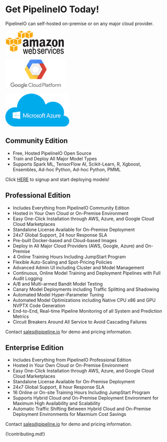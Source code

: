 # Get PipelineIO Today!
PipelineIO can self-hosted on-premise or on any major cloud provider.

![AWS](/img/aws-logo-185x73.png)

![Google Cloud Platform](/img/gce-logo-190x90.png)

![Azure](/img/azure-logo-200x103.png)

## Community Edition
* Free, Hosted PipelineIO Open Source 
* Train and Deploy All Major Model Types 
* Supports Spark ML, TensorFlow AI, Scikit-Learn, R, Xgboost, Ensembles, Ad-hoc Python, Ad-hoc Python, PMML

Click [HERE](http://community.pipeline.io) to signup and start deploying models!

## Professional Edition
* Includes Everything from PipelineIO Community Edition
* Hosted in Your Own Cloud or On-Premise Environment
* Easy One-Click Installation through AWS, Azure, and Google Cloud Cloud Marketplaces
* Standalone License Available for On-Premise Deployment
* 24x7 Global Support, 24 hour Response SLA
* Pre-built Docker-based and Cloud-based Images 
* Deploy in All Major Cloud Providers (AWS, Google, Azure) and On-Premise
* 4 Online Training Hours Including JumpStart Program
* Flexible Auto-Scaling and Spot-Pricing Policies
* Advanced Admin UI including Cluster and Model Management
* Continuous, Online Model Training and Deployment Pipelines with Full Audit Logging
* A/B and Multi-armed Bandit Model Testing
* Canary Model Deployments including Traffic Splitting and Shadowing
* Automated Model Hyper-Parameter Tuning 
* Automated Model Optimizations including Native CPU x86 and GPU NVPTX Code Generation
* End-to-End, Real-time Pipeline Monitoring of all System and Prediction Metrics
* Circuit Breakers Around All Service to Avoid Cascading Failures

Contact [sales@pipeline.io](mailto:sales@pipeline.io) for demo and pricing information.

## Enterprise Edition
* Includes Everything from PipelineIO Professional Edition
* Hosted in Your Own Cloud or On-Premise Environment
* Easy One-Click Installation through AWS, Azure, and Google Cloud Cloud Marketplaces
* Standalone License Available for On-Premise Deployment
* 24x7 Global Support, 8 hour Response SLA 
* 16 Online or On-site Training Hours Including JumpStart Program
* Supports Hybrid Cloud *and* On-Premise Deployment Environment for Maximum High Availability and Scalability
* Automatic Traffic Shifting Between Hybrid Cloud and On-Premise Deployment Environments for Maxmium Cost Savings

Contact [sales@pipeline.io](mailto:sales@pipeline.io) for demo and pricing information.

{!contributing.md!}
